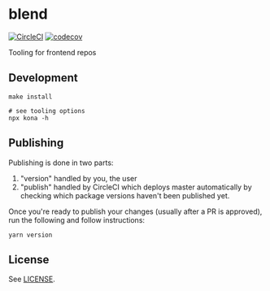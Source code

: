 # blend

[![CircleCI](https://circleci.com/gh/percolate/blend.svg?style=svg&circle-token=74899ca7ec259f273f7002dce8b6a7ab6bd89bc3)](https://circleci.com/gh/percolate/blend)
[![codecov](https://codecov.io/gh/percolate/blend/branch/master/graph/badge.svg?token=S3DgH9fGU2)](https://codecov.io/gh/percolate/blend)

Tooling for frontend repos

## Development

```
make install

# see tooling options
npx kona -h
```

## Publishing

Publishing is done in two parts:

1. "version" handled by you, the user
1. "publish" handled by CircleCI which deploys master automatically by checking which package versions haven't been published yet.

Once you're ready to publish your changes (usually after a PR is approved), run the following and follow instructions:

```
yarn version
```

## License

See [LICENSE](/LICENSE.md).
